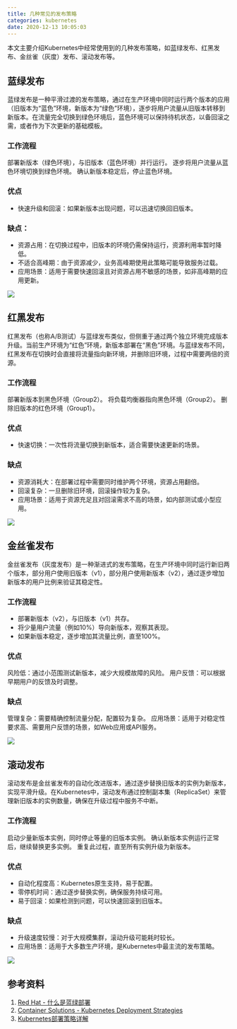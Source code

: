 ```yaml
---
title: 几种常见的发布策略
categories: kubernetes
date: 2020-12-13 10:05:03
---
```


本文主要介绍Kubernetes中经常使用到的几种发布策略，如蓝绿发布、红黑发布、金丝雀（灰度）发布、滚动发布等。

<!--more-->



## 蓝绿发布

蓝绿发布是一种平滑过渡的发布策略，通过在生产环境中同时运行两个版本的应用（旧版本为“蓝色”环境，新版本为“绿色”环境），逐步将用户流量从旧版本转移到新版本。在流量完全切换到绿色环境后，蓝色环境可以保持待机状态，以备回滚之需，或者作为下次更新的基础模板。

### 工作流程

部署新版本（绿色环境），与旧版本（蓝色环境）并行运行。
逐步将用户流量从蓝色环境切换到绿色环境。
确认新版本稳定后，停止蓝色环境。
### 优点
- 快速升级和回滚：如果新版本出现问题，可以迅速切换回旧版本。

### 缺点：
- 资源占用：在切换过程中，旧版本的环境仍需保持运行，资源利用率暂时降低。
- 不适合高峰期：由于资源减少，业务高峰期使用此策略可能导致服务过载。
- 应用场景：适用于需要快速回滚且对资源占用不敏感的场景，如非高峰期的应用更新。

![](https://weiblog-1252613377.cos.ap-chengdu.myqcloud.com/20221213010921.png)



## 红黑发布

红黑发布（也称A/B测试）与蓝绿发布类似，但侧重于通过两个独立环境完成版本升级。当前生产环境为“红色”环境，新版本部署在“黑色”环境。与蓝绿发布不同，红黑发布在切换时会直接将流量指向新环境，并删除旧环境，过程中需要两倍的资源。

### 工作流程
部署新版本到黑色环境（Group2）。
将负载均衡器指向黑色环境（Group2）。
删除旧版本的红色环境（Group1）。

### 优点
- 快速切换：一次性将流量切换到新版本，适合需要快速更新的场景。

### 缺点
- 资源消耗大：在部署过程中需要同时维护两个环境，资源占用翻倍。
- 回滚复杂：一旦删除旧环境，回滚操作较为复杂。
- 应用场景：适用于资源充足且对回滚需求不高的场景，如内部测试或小型应用。

![](https://weiblog-1252613377.cos.ap-chengdu.myqcloud.com/20221213012144.png)



## 金丝雀发布

金丝雀发布（灰度发布）是一种渐进式的发布策略，在生产环境中同时运行新旧两个版本，部分用户使用旧版本（v1），部分用户使用新版本（v2），通过逐步增加新版本的用户比例来验证其稳定性。

### 工作流程

- 部署新版本（v2），与旧版本（v1）共存。 
- 将少量用户流量（例如10%）导向新版本，观察其表现。 
- 如果新版本稳定，逐步增加其流量比例，直至100%。

### 优点

风险低：通过小范围测试新版本，减少大规模故障的风险。
用户反馈：可以根据早期用户的反馈及时调整。

### 缺点

管理复杂：需要精确控制流量分配，配置较为复杂。
应用场景：适用于对稳定性要求高、需要用户反馈的场景，如Web应用或API服务。

![](https://weiblog-1252613377.cos.ap-chengdu.myqcloud.com/20221213012102.png)



## 滚动发布

滚动发布是金丝雀发布的自动化改进版本，通过逐步替换旧版本的实例为新版本，实现平滑升级。在Kubernetes中，滚动发布通过控制副本集（ReplicaSet）来管理新旧版本的实例数量，确保在升级过程中服务不中断。

### 工作流程

启动少量新版本实例，同时停止等量的旧版本实例。
确认新版本实例运行正常后，继续替换更多实例。
重复此过程，直至所有实例升级为新版本。

### 优点

- 自动化程度高：Kubernetes原生支持，易于配置。
- 零停机时间：通过逐步替换实例，确保服务持续可用。
- 易于回滚：如果检测到问题，可以快速回滚到旧版本。

### 缺点

- 升级速度较慢：对于大规模集群，滚动升级可能耗时较长。
- 应用场景：适用于大多数生产环境，是Kubernetes中最主流的发布策略。

![](https://weiblog-1252613377.cos.ap-chengdu.myqcloud.com/20221213012220.png)


## 参考资料

1. [Red Hat - 什么是蓝绿部署](https://www.redhat.com/zh/topics/devops/what-is-blue-green-deployment)
2. [Container Solutions - Kubernetes Deployment Strategies](https://blog.container-solutions.com/kubernetes-deployment-strategies)
3. [Kubernetes部署策略详解](https://www.cnblogs.com/hunternet/p/14306105.html)
